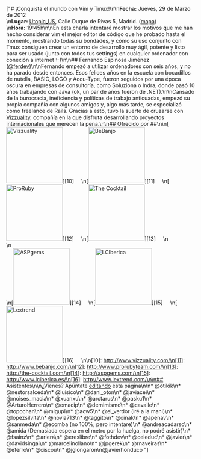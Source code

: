 ["# ¡Conquista el mundo con Vim y Tmux!\n\n**Fecha:** Jueves, 29 de Marzo de 2012<br/>\n**Lugar:** [Utopic_US](http://www.utopicus.es/), Calle Duque de Rivas 5, Madrid. ([mapa](http://g.co/maps/4ktdg))<br/>\n**Hora:** 19:45h\n\nEn esta charla intentaré mostrar los motivos que me han hecho considerar vim el mejor editor de código que he probado hasta el momento, mostrando todas su bondades, y cómo su uso conjunto con Tmux consiguen crear un entorno de desarrollo muy ágil, potente y listo para ser usado (junto con todos tus settings) en cualquier ordenador con conexión a internet :-)\n\n## Fernando Espinosa Jiménez ([@ferdev](http://twitter.com/ferdev))\n\nFernando empezó a utilizar ordenadores con seis años, y no ha parado desde entonces. Esos felices años en la escuela con bocadillos de nutella, BASIC, LOGO y Accu-Type, fueron seguidos por una época oscura en empresas de consultoría, como Soluziona o Indra, donde pasó 10 años trabajando con Java (ok, un par de años fueron de .NET).\n\nCansado de la burocracia, ineficiencia y políticas de trabajo anticuadas, empezó su propia compañía con algunos amigos y, algo más tarde, se especializó como freelance de Rails. Gracias a esto, tuvo la suerte de cruzarse con [Vizzuality](http://vizzuality.com/), compañía en la que disfruta desarrollando proyectos internacionales que merecen la pena.\n\n## Ofrecido por ##\n\n[<img width='150px' src='http://dl.dropbox.com/u/645329/logos/vizzuality.png' alt='Vizzuality'/>][10]     \n[<img width='150px' src='http://dl.dropbox.com/u/645329/logos/bebanjo.png' alt='BeBanjo'/>][11]     \n[<img width='150px' src='http://dl.dropbox.com/u/645329/logos/proruby.png' alt='ProRuby'/>][12]     \n[<img width='150px' src='http://dl.dropbox.com/u/645329/logos/tck.png' alt='The Cocktail'/>][13]     \n<br/>\n<br/>\n[<img width='150px' src='http://dl.dropbox.com/u/645329/logos/aspgems.png' alt='ASPgems'/>][14]     \n[<img width='150px' src='http://dl.dropbox.com/u/645329/logos/lci.png' alt='LCIberica'/>][15]     \n[<img width='150px' src='http://dl.dropbox.com/u/645329/logos/lextrend.png' alt='Lextrend'/>][16]     \n\n[10]: http://www.vizzuality.com/\n[11]: http://www.bebanjo.com/\n[12]: http://www.prorubyteam.com/\n[13]: http://the-cocktail.com/\n[14]: http://aspgems.com/\n[15]: http://www.lciberica.es/\n[16]: http://www.lextrend.com/\n\n## Asistentes\n\n¿Vienes? Apúntate [editando](?m=edit) esta página\n\n* @otikik\n* @nestorsalceda\n* @luisico\n* @dani_oton\n* @javiacei\n* @moises_macia\n* @xuanxu\n* @arctarus\n* @pasku1\n* @ArturoHerrero\n* @emacip\n* @demimismo\n* @cavalle\n* @topochan\n* @migupl\n* @acw5\n* @el_verdor (iré a la mani)\n* @lopezsilvita\n* @novia713\n* @taggito\n* @oinak\n* @apenav\n* @sanmeda\n* @ecomba (no 100%, pero intentare)\n* @andreacadarso\n* @amida (Demasiada espera en el metro por la huelga, no podré asistir)\n* @fsainz\n* @ariera\n* @ereslibre\n* @fothdev\n* @celeduc\n* @javier\n* @davidsingal\n* @marcelinollano\n* @jpgerek\n* @rnaveiras\n* @eferro\n* @ciscou\n* @jglongaron\n@javierhonduco "]